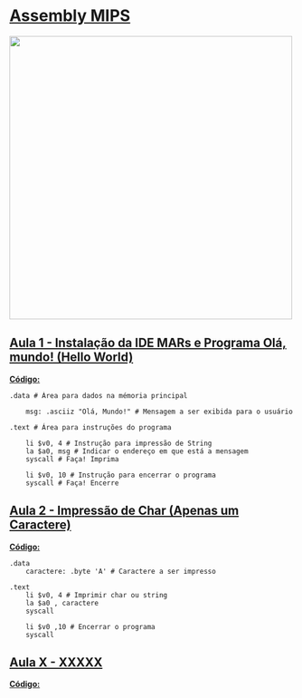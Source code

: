 # <a href="https://youtube.com/playlist?list=PLHCyLhqWSaHBFGanvPRIIvta3eSna2G6Z">Assembly MIPS</a>

<img src= "https://i.imgur.com/MRXvBIg.png" width = 500>

## <a href="https://youtu.be/XtznbGfyd1o">Aula 1 - Instalação da IDE MARs e Programa Olá, mundo! (Hello World)</a>

**<a href="/Aulas/Programa 01.asm">Código:</a>**

```
.data # Área para dados na mémoria principal

	msg: .asciiz "Olá, Mundo!" # Mensagem a ser exibida para o usuário

.text # Área para instruções do programa

	li $v0, 4 # Instrução para impressão de String
	la $a0, msg # Indicar o endereço em que está a mensagem
	syscall # Faça! Imprima
	
	li $v0, 10 # Instrução para encerrar o programa
	syscall # Faça! Encerre
```

## <a href="https://youtu.be/sn6j-sRffsw">Aula 2 - Impressão de Char (Apenas um Caractere)</a>

**<a href="/Aulas/Programa 02.asm">Código:</a>**

```
.data
	caractere: .byte 'A' # Caractere a ser impresso

.text 
	li $v0, 4 # Imprimir char ou string
	la $a0 , caractere
	syscall
	
	li $v0 ,10 # Encerrar o programa
	syscall
```

## <a href="">Aula X - XXXXX</a>

**<a href="/Aulas/Programa XX.asm">Código:</a>**

```

```



<!--

Template

## <a href="">Aula X - XXXXX</a>

**<a href="/Aulas/Programa XX.asm">Código:</a>**

```

```

-->